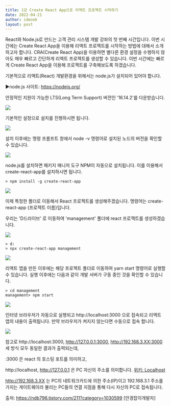 ```yaml
---
title: 1강 Create React App으로 리액트 프로젝트 시작하기
date: 2022-04-21
author: ideook
layout: post
---
```


React와 Node.js로 만드는 고객 관리 시스템 개발 강좌의 첫 번째 시간입니다. 이번 시간에는 Create React App을 이용해 리액트 프로젝트를 시작하는 방법에 대해서 소개하고자 합니다. CRA(Create React App)을 이용하면 별다른 환경 설정을 수행하지 않아도 매우 빠르고 간단하게 리액트 프로젝트를 생성할 수 있습니다. 이번 시간에는 빠르게 Create React App을 이용해 프로젝트를 구축해보도록 하겠습니다.

기본적으로 리액트(React) 개발환경을 위해서는 node.js가 설치되어 있어야 합니다.

▶node.js 사이트: <https://nodejs.org/>

안정적인 지원이 가능한 LTS(Long Term Support) 버전인 '16.14.2'를 다운받습니다.

![](images/2022-04-22-14-09-23.png)

기본적인 설정으로 설치를 진행하시면 됩니다.

![](images/2022-04-21-11-19-47.png)

설치 이후에는 명령 프롬프트 창에서 node -v 명령어로 설치된 노드의 버전을 확인할 수 있습니다.

![](images/2022-04-22-14-17-34.png)

node.js를 설치하면 패키지 매니저 도구 NPM이 자동으로 설치됩니다. 이를 이용해서 create-react-app를 설치하시면 됩니다.

```console
> npm install -g create-react-app
```

![](images/2022-04-22-14-18-06.png)

이제 특정한 폴더로 이동해서 React 프로젝트를 생성해주겠습니다. 명령어는 create-react-app {프로젝트 이름}입니다.

우리는 'D드라이브' 로 이동하여 'management' 폴더에 react 프로젝트를 생성하겠습니다.

![](images/2022-04-28-13-22-46.png)

```console
> d:
> npx create-react-app management
```

![](images/2022-04-22-14-26-40.png)

리액트 앱을 만든 이후에는 해당 프로젝트 폴더로 이동하여 yarn start 명령어로 실행할 수 있습니다. 실행 이후에는 다음과 같이 개발 서버가 구동 중인 것을 확인할 수 있습니다.

```console
> cd management
management> npm start
```

![](images/2022-04-28-16-19-32.png)

인터넷 브라우저가 자동으로 실행되고 http://localhost:3000 으로 접속되고 리액트 앱의 내용이 출력됩니다. 만약 브라우저가 켜지지 않는다면 수동으로 접속 합니다.

![](images/2022-04-22-14-28-17.png)

참고로 http://localhost:3000, http://127.0.0.1:3000, http://192.168.3.XX:3000 세 방식 모두 동일한 결과가 출력되는데,

:3000 은 react 의 호스팅 포트를 의미하고,

http://localhost, http://127.0.0.1 은 PC 자신의 주소를 의미합니다. [위키: Localhost](https://ko.wikipedia.org/wiki/Localhost)

http://192.168.3.XX 는 PC의 네트워크카드에 의한 주소(IP)이고 192.168.3.1 주소를 가지는 게이트웨이라 불리는 PC들의 연결 지점을 통해 다시 자신의 PC로 접속됩니다.

출처: https://ndb796.tistory.com/211?category=1030599 [안경잡이개발자]
